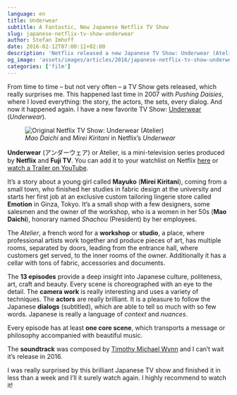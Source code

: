 ```yaml
---
language: en
title: Underwear
subtitle: A Fantastic, New Japanese Netflix TV Show
slug: japanese-netflix-tv-show-underwear
author: Stefan Imhoff
date: 2016-02-12T07:00:11+02:00
description: 'Netflix released a new Japanese TV Show: Underwear (Atelier). I highly recommend this brilliant work about a young girl starting in an exclusive custom tailoring lingerie store in Toyko.'
og_image: 'assets/images/articles/2016/japanese-netflix-tv-show-underwear/netflix-underwear.jpg'
categories: ['film']
---
```


From time to time – but not very often – a TV Show gets released, which really surprises me. This happened last time in 2007 with _Pushing Daisies_, where I loved everything: the story, the actors, the sets, every dialog. And now it happened again. I have a new favorite TV Show: [Underwear](http://www.imdb.com/title/tt4790548/) (_Underwear_).

<figure class="image-figure">
  <img src="/assets/images/articles/2016/japanese-netflix-tv-show-underwear/netflix-underwear.jpg" alt="Original Netflix TV Show: Underwear (Atelier)">
  <figcaption>
    <em>Mao Daichi</em> and <em>Mirei Kiritani</em> in Netflix’s <cite>Underwear</cite>
  </figcaption>
</figure>

**Underwear** (<span lang="ja">アンダーウェア</span>) or Atelier, is a mini-television series produced by **Netflix** and **Fuji TV**. You can add it to your watchlist on Netflix [here](https://www.netflix.com/title/80067618) or [watch a Trailer on YouTube](https://www.youtube.com/watch?v=CSnj2J6aVmI).

It’s a story about a young girl called **Mayuko** (**Mirei Kiritani**), coming from a small town, who finished her studies in fabric design at the university and starts her first job at an exclusive custom tailoring lingerie store called **Emotion** in Ginza, Tokyo. It’s a small shop with a few designers, some salesmen and the owner of the workshop, who is a women in her 50s (**Mao Daichi**), honorary named _Shachou_ (President) by her employees.

The _Atelier_, a french word for a **workshop** or **studio**, a place, where professional artists work together and produce pieces of art, has multiple rooms, separated by doors, leading from the entrance hall, where customers get served, to the inner rooms of the owner. Additionally it has a cellar with tons of fabric, accessories and documents.

The **13 episodes** provide a deep insight into Japanese culture, politeness, art, craft and beauty. Every scene is choreographed with an eye to the detail. The **camera work** is really interesting and uses a variety of techniques. The **actors** are really brilliant. It is a pleasure to follow the Japanese **dialogs** (subtitled), which are able to tell so much with so few words. Japanese is really a language of _context_ and _nuances_.

Every episode has at least **one core scene**, which transports a message or philosophy accompanied with beautiful music.

The **soundtrack** was composed by [Timothy Michael Wynn](http://timwynn.net/) and I can’t wait it’s release in 2016.

I was really surprised by this brilliant Japanese TV show and finished it in less than a week and I’ll it surely watch again. I highly recommend to watch it!
